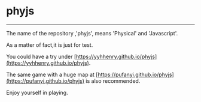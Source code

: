 # phyjs
-----------------------

The name of the repository ,'phyjs', means 'Physical' and 'Javascript'.

As a matter of fact,it is just for test.

You could have a try under [https://yyhhenry.github.io/phyjs](https://yyhhenry.github.io/phyjs).

The same game with a huge map at [https://pufanyi.github.io/phyjs](https://pufanyi.github.io/phyjs) is also recommended.

Enjoy yourself in playing.